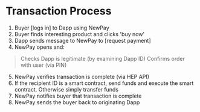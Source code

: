 # Transaction Process

1. Buyer [logs in] to Dapp using NewPay
2. Buyer finds interesting product and clicks 'buy now'
3. Dapp sends message to NewPay to [request payment]
4. NewPay opens and:
 > Checks Dapp is legitimate (by examining Dapp ID)
 > Confirms order with user (via PIN)
5. NewPay verifies transaction is complete (via HEP API)
6. If the recipient ID is a smart contract, send funds and execute the smart contract. Otherwise simply transfer funds
7. NewPay notifies buyer that transaction is complete
8. NewPay sends the buyer back to originating Dapp

